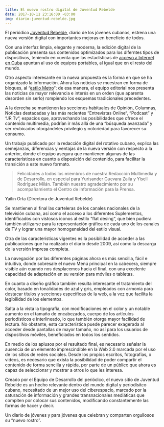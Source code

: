 ```yaml
---
title: El nuevo rostro digital de Juventud Rebelde
date: 2017-10-11 23:16:00 -03:00
img: diario-juventud-rebelde.jpg
---
```


El periódico [Juventud Rebelde](http://www.juventudrebelde.cu), diario de los jóvenes cubanos, estrena una nueva versión digital con importantes mejoras en beneficio de todos.

Con una interfaz limpia, elegante y moderna, la edición digital de la publicación presenta sus contenidos optimizados para los diferntes tipos de dispositivos, teniendo en cuenta que las estadísticas de [acceso a Internet en Cuba](http://www.granma.cu/cuba/2017-06-13/desconectarse-a-la-cubana-retos-de-un-nuevo-usuario-13-06-2017-22-06-01) apuntan al uso de equipos portables, al igual que en el resto del mundo.

Otro aspecto interesante en la nueva propuesta es la forma en que se ha organizado la información. Ahora las noticias se muestran en forma de bloques, al “[estilo Metro](https://norfipc.com/web/el-estilo-metro-windows-8-paginas-internet.html)“; de esa manera, el equipo editorial nos presenta las noticias de mayor relevancia e interés en un orden (que aparenta desorden sin serlo) rompiendo los esquemas tradicionales precedentes.

A la derecha se mantienen las secciones habituales de Opinión, Columnas, Noticias destacadas y las más recientes “Entrevistas Online“, “Podcast” y “JR Tv“, espacios que, aprovechando las posibilidades que ofrece el contenido multimedia, podrían ir más allá de una “búsqueda avanzada” y ser reubicados otorgándeles privilegio y notoriedad para favorecer su consumo.

Un trabajo publicado por la redacción digital del rotativo cubano, explica las semejanzas, diferencias y ventajas de la nueva versión con respecto a la anterior, donde el equipo asegura que mantienen algunas de las características en cuanto a disposición del contenido, para facilitar la transición a este nuevo formato.
 
> Felicidades a todos los miembros de nuestra Redacción Multimedia y de Desarrollo, en especial para Yurisander Guevara Zaila y Yisell Rodríguez Milán. También nuestro agradecimiento por su acompañamiento el Centro de Información para la Prensa.

Yailín Orta (Directora de Juventud Rebelde)

Se mantienen al final las carteleras de los canales nacionales de la televisión cubana, así como el acceso a los diferentes Suplementos, identificados con vistosos iconos al estilo “flat desing“, que bien pudiera también utilizarse para la representación gráfica de cada uno de los canales de TV y lograr una mayor homogeneidad del estilo visual.

Otra de las características vigentes es la posibilidad de acceder a las publicaciones que ha realizado el diario desde 2009, así como la descarga de la versión impresa completa.

La navegación por las diferentes páginas ahora es más sencilla, fácil e intuitiva, donde sobresale el nuevo Menú principal en la cabecera, siempre visible aún cuando nos desplacemos hacia el final, con una excelente capacidad de adaptación en su versión para móviles o tabletas.

En cuanto a diseño gráfico también resulta interesante el tratamiento del color, basado en tonalidades de azul y gris, empleados con armonía para destacar títulos y secciones especificas de la web, a la vez que facilita la legibilidad de los elementos.

Salta a la vista la tipografía, con modificaciones en el color y un notable aumento en el tamaño de encabezados, cuerpo de los artículos periodísticos e interlineado, lo que también otorga mayor facilidad de lectura. No obstante, esta característica puede parecer exagerada al acceder desde pantallas de mayor tamaño, no así para los usuarios de dispositivos móviles, beneficiados en todos los sentidos.

En medio de los aplusos por el resultado final, es necesario señalar la ausencia de un elemento imprescindible en la Web 2.0 marcada por el uso de los sitios de redes sociales. Desde los propios escritos, fotografías, o videos, es necesario que exista la posibilidad de poder compartir el contenido de forma sencilla y rápida, por parte de un público que ahora es capaz de seleccionar y mostrar a otros lo que les interesa.

Creado por el Equipo de Desarrollo del periódico, el nuevo sitio de Juventud Rebelde es un hecho relevante dentro del mundo digital y periodísitco cubano, necesitado de un mejor uso del ciberespacio, marcado por la saturación de información y grandes transnacionales mediáticas que compiten por colocar sus contenidos, modificando constantemente las formas de hacer y decir.

Un diario de jóvenes y para jóvenes que celebran y comparten orgullosos su  “nuevo rostro”.
